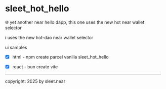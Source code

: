 # sleet_hot_hello
 🌐 yet another near hello dapp, this one uses the new hot near wallet selector 

ℹ️ uses the new hot-dao near wallet selector


ui samples
- [x] html - npm create parcel vanilla sleet_hot_hello
- [x] react - bun create vite


---


copyright: 2025 by sleet.near